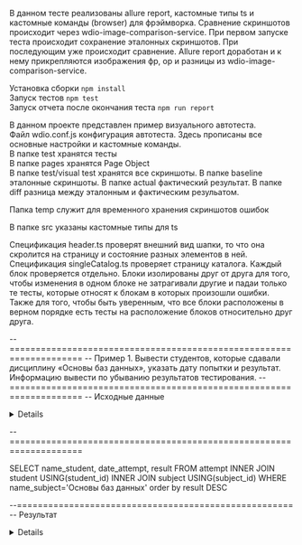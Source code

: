В данном тесте реализованы allure report, кастомные типы ts и кастомные команды (browser) для фрэймворка. Сравнение скриншотов происходит через wdio-image-comparison-service. При первом запуске теста происходит сохранение эталонных скриншотов. При последующим уже происходит сравнение. Allure report доработан и к нему прикрепляются изображения фр, ор и разницы из wdio-image-comparison-service.  

Установка сборки `npm install`  
Запуск тестов `npm test`  
Запуск отчета после окончания теста `npm run report`  

В данном проекте представлен пример визуального автотеста.  
Файл wdio.conf.js конфигурация автотеста. Здесь прописаны все основные настройки и кастомные команды.  
В папке test хранятся тесты  
В папке pages хранятся Page Object  
В папке test/visual test хранятся все скриншоты. В папке baseline эталонные скриншоты. В папке actual фактический результат. В папке diff разница между эталонным и фактическим резульатом.  

Папка temp служит для временного хранения скриншотов ошибок  

В папке src указаны кастомные типы для ts  

Спецификация header.ts проверят внешний вид шапки, то что она скролится на страницу и состояние разных элементов в ней.  
Спецификация singleСatalog.ts проверяет страницу каталога. Каждый блок проверяется отдельно. Блоки изолированы друг от друга для того, чтобы изменения в одном блоке не затрагивали другие и падаи только те тесты, которые относят к блокам в которых произошли ошибки. Также для того, чтобы быть уверенным, что все блоки расположены в верном порядке есть тесты на расположение блоков относительно друг друга.



--====================================================================
-- Пример 1. Вывести студентов, которые сдавали дисциплину «Основы баз данных», указать дату попытки и результат. Информацию вывести по убыванию результатов тестирования.
--====================================================================
-- Исходные данные

<details>
таблица attempt
+------------+------------+------------+--------------+--------+
| attempt_id | student_id | subject_id | date_attempt | result |
+------------+------------+------------+--------------+--------+
| 1          | 1          | 2          | 2020-03-23   | 67     |
| 2          | 3          | 1          | 2020-03-23   | 100    |
| 3          | 4          | 2          | 2020-03-26   | 0      |
| 4          | 1          | 1          | 2020-04-15   | 33     |
| 5          | 3          | 1          | 2020-04-15   | 67     |
| 6          | 4          | 2          | 2020-04-21   | 100    |
| 7          | 3          | 1          | 2020-05-17   | 33     |
+------------+------------+------------+--------------+--------+
таблица student                   таблица subject
+------------+-----------------+  +------------+-------------------+
| student_id | name_student    |  | subject_id | name_subject      |
+------------+-----------------+  +------------+-------------------+
| 1          | Баранов Павел   |  | 1          | Основы SQL        |
| 2          | Абрамова Катя   |  | 2          | Основы баз данных |
| 3          | Семенов Иван    |  | 3          | Физика            |
| 4          | Яковлева Галина |  +------------+-------------------+
+------------+-----------------+
</details>

	
 --====================================================================

SELECT name_student, date_attempt, result
FROM attempt
     INNER JOIN student USING(student_id)
     INNER JOIN subject USING(subject_id)
WHERE name_subject='Основы баз данных'
order by result DESC

--=====================================================
-- Результат
<details>
+-----------------+--------------+--------+
| name_student    | date_attempt | result |
+-----------------+--------------+--------+
| Яковлева Галина | 2020-04-21   | 100    |
| Баранов Павел   | 2020-03-23   | 67     |
| Яковлева Галина | 2020-03-26   | 0      |
+-----------------+--------------+--------+
</details>

